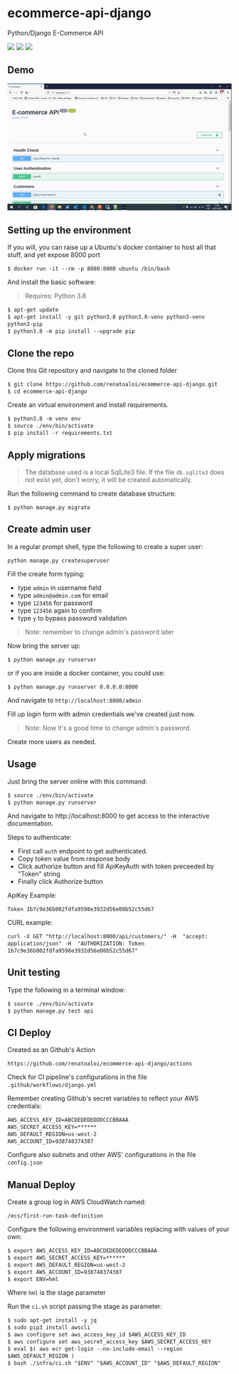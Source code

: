 # ecommerce-api-django
Python/Django E-Commerce API

![](https://img.shields.io/github/languages/top/renatoaloi/ecommerce-api-django)
![](https://img.shields.io/github/workflow/status/renatoaloi/ecommerce-api-django/Django%20CI%20Prod)
![](https://img.shields.io/github/v/release/renatoaloi/ecommerce-api-django?include_prereleases)

## Demo

![](demo2.gif)


## Setting up the environment

If you will, you can raise up a Ubuntu's docker container to host all that stuff, and yet expose 8000 port

```
$ docker run -it --rm -p 8000:8000 ubuntu /bin/bash
```

And install the basic software:

> Requires: Python 3.8

```
$ apt-get update
$ apt-get install -y git python3.8 python3.8-venv python3-venv python3-pip
$ python3.8 -m pip install --upgrade pip
```

## Clone the repo

Clone this Git repository and navigate to the cloned folder

```
$ git clone https://github.com/renatoaloi/ecommerce-api-django.git
$ cd ecommerce-api-django
```

Create an virtual environment and install requirements.

```
$ python3.8 -m venv env
$ source ./env/bin/activate
$ pip install -r requirements.txt
```

## Apply migrations

> The database used is a local SqlLite3 file. If the file ```db.sqlite3``` does not exist yet, don't worry, it will be created automatically.

Run the following command to create database structure:

```
$ python manage.py migrate
```

## Create admin user

In a regular prompt shell, type the following to create a super user:

```
python manage.py createsuperuser
```

Fill the create form typing:

- type ```admin``` in username field
- type ```admin@admin.com``` for email
- type ```123456``` for password
- type ```123456``` again to confirm
- type ```y``` to bypass password validation

> Note: remember to change admin's password later

Now bring the server up:

```
$ python manage.py runserver
```

or if you are inside a docker container, you could use:

```
$ python manage.py runserver 0.0.0.0:8000
```

And navigate to ```http://localhost:8000/admin```

Fill up login form with admin credentials we've created just now.

> Note: Now it's a good time to change admin's password.

Create more users as needed.

## Usage

Just bring the server online with this command:

```
$ source ./env/bin/activate
$ python manage.py runserver
```

And navigate to http://localhost:8000 to get access to the interactive documentation.

Steps to authenticate:

- First call ```auth``` endpoint to get authenticated.
- Copy token value from response body
- Click authorize button and fill ApiKeyAuth with token preceeded by "Token" string
- Finally click Authorize button

ApiKey Example:
```
Token 1b7c9e36b002fdfa9598e3932d56e08b52c55d67
```

CURL example:
```
curl -X GET "http://localhost:8000/api/customers/" -H  "accept: application/json" -H  "AUTHORIZATION: Token 1b7c9e36b002fdfa9598e3932d56e08b52c55d67"
```


## Unit testing

Type the following in a terminal window:

```
$ source ./env/bin/activate
$ python manage.py test api
```

## CI Deploy

Created as an Github's Action

```
https://github.com/renatoaloi/ecommerce-api-django/actions
```

Check for CI pipeline's configurations in the file ```.github/workflows/django.yml```

Remember creating Github's secret variables to reflect your AWS credentials:

```
AWS_ACCESS_KEY_ID=ABCDEDEDEDDDCCCBBAAA
AWS_SECRET_ACCESS_KEY=******
AWS_DEFAULT_REGION=us-west-2
AWS_ACCOUNT_ID=938748374387
```

Configure also subnets and other AWS' configurations in the file ```config.json```


## Manual Deploy

Create a group log in AWS CloudWatch named:

```
/ecs/first-run-task-definition
```

Configure the following environment variables replacing with values of your own:

```
$ export AWS_ACCESS_KEY_ID=ABCDEDEDEDDDCCCBBAAA
$ export AWS_SECRET_ACCESS_KEY=******
$ export AWS_DEFAULT_REGION=us-west-2
$ export AWS_ACCOUNT_ID=938748374387
$ export ENV=hml
```

Where ```hml``` is the stage parameter

Run the ```ci.sh``` script passing the stage as parameter:

```
$ sudo apt-get install -y jq
$ sudo pip3 install awscli
$ aws configure set aws_access_key_id $AWS_ACCESS_KEY_ID
$ aws configure set aws_secret_access_key $AWS_SECRET_ACCESS_KEY
$ eval $( aws ecr get-login --no-include-email --region $AWS_DEFAULT_REGION )
$ bash ./infra/ci.sh "$ENV" "$AWS_ACCOUNT_ID" "$AWS_DEFAULT_REGION"
```

